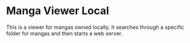 # Manga Viewer Local

This is a viewer for mangas owned locally. It searches through a specific folder for mangas and then starts a web server.
